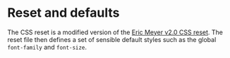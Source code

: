# Reset and defaults

The CSS reset is a modified version of the [Eric Meyer v2.0 CSS reset](http://meyerweb.com/eric/tools/css/reset/). The reset file then defines a set of sensible default styles such as the global `font-family` and `font-size`.
